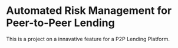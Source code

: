 # Automated Risk Management for Peer-to-Peer Lending
This is a project on a innavative feature for a P2P Lending Platform.
